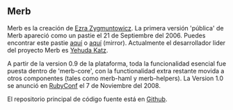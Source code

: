 ## Merb

Merb es la creación de [Ezra Zygmuntowicz][].
La primera versión 'pública' de Merb apareció como un pastie el 21 de Septiembre
del 2006.
Puedes encontrar este pastie [aquí](http://pastie.org/14416) o
[aquí](http://gist.github.com/33252) (mirror).
Actualmente el desarrollador lider del proyecto Merb es [Yehuda Katz][].

A partir de la version 0.9 de la plataforma, toda la funcionalidad esencial fue
puesta dentro de 'merb-core', con la functionalidad extra restante movida a
otros componentes (tales como merb-haml y merb-helpers).
La Version 1.0 se anunció en [RubyConf][] el 7 de Noviembre del 2008.

El repositorio principal de código fuente está en [Github][].

[Ezra Zygmuntowicz]:  http://brainspl.at/
[Github]:             http://github.com/wycats/merb/
[RubyConf]:           http://rubyconf.org/
[Yehuda Katz]:        http://yehudakatz.com/